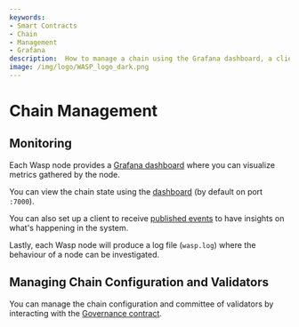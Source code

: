 ```yaml
---
keywords:
- Smart Contracts
- Chain
- Management
- Grafana
description:  How to manage a chain using the Grafana dashboard, a client to receive published events, logging and validators.
image: /img/logo/WASP_logo_dark.png
---
```

# Chain Management

## Monitoring

Each Wasp node provides a [Grafana dashboard](./running-a-node.md###grafana) where you can visualize metrics gathered by the node.

<!--
// TODO expand on this
-->

You can view the chain state using the [dashboard](./running-a-node.md###Dashboard) (by default on port `:7000`).

You can also set up a client to receive [published events](./running-a-node.md###Publisher) to have insights on what's happening in the system.

Lastly, each Wasp node will produce a log file (`wasp.log`) where the behaviour of a node can be investigated.

## Managing Chain Configuration and Validators

You can manage the chain configuration and committee of validators by interacting with the [Governance contract](../core_concepts/core_contracts/governance.md).
